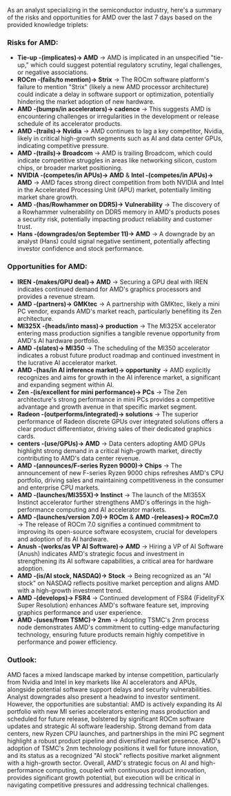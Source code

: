 As an analyst specializing in the semiconductor industry, here's a summary of the risks and opportunities for AMD over the last 7 days based on the provided knowledge triplets:

### Risks for AMD:

*   **Tie-up -(implicates)-> AMD** → AMD is implicated in an unspecified "tie-up," which could suggest potential regulatory scrutiny, legal challenges, or negative associations.
*   **ROCm -(fails/to mention)-> Strix** → The ROCm software platform's failure to mention "Strix" (likely a new AMD processor architecture) could indicate a delay in software support or optimization, potentially hindering the market adoption of new hardware.
*   **AMD -(bumps/in accelerators)-> cadence** → This suggests AMD is encountering challenges or irregularities in the development or release schedule of its accelerator products.
*   **AMD -(trails)-> Nvidia** → AMD continues to lag a key competitor, Nvidia, likely in critical high-growth segments such as AI and data center GPUs, indicating competitive pressure.
*   **AMD -(trails)-> Broadcom** → AMD is trailing Broadcom, which could indicate competitive struggles in areas like networking silicon, custom chips, or broader market positioning.
*   **NVIDIA -(competes/in APUs)-> AMD** & **Intel -(competes/in APUs)-> AMD** → AMD faces strong direct competition from both NVIDIA and Intel in the Accelerated Processing Unit (APU) market, potentially limiting market share growth.
*   **AMD -(has/Rowhammer on DDR5)-> Vulnerability** → The discovery of a Rowhammer vulnerability on DDR5 memory in AMD's products poses a security risk, potentially impacting product reliability and customer trust.
*   **Hans -(downgrades/on September 11)-> AMD** → A downgrade by an analyst (Hans) could signal negative sentiment, potentially affecting investor confidence and stock performance.

### Opportunities for AMD:

*   **IREN -(makes/GPU deal)-> AMD** → Securing a GPU deal with IREN indicates continued demand for AMD's graphics processors and provides a revenue stream.
*   **AMD -(partners)-> GMKtec** → A partnership with GMKtec, likely a mini PC vendor, expands AMD's market reach, particularly benefiting its Zen architecture.
*   **MI325X -(heads/into mass)-> production** → The MI325X accelerator entering mass production signifies a tangible revenue opportunity from AMD's AI hardware portfolio.
*   **AMD -(slates)-> MI350** → The scheduling of the MI350 accelerator indicates a robust future product roadmap and continued investment in the lucrative AI accelerator market.
*   **AMD -(has/in AI inference market)-> opportunity** → AMD explicitly recognizes and aims for growth in the AI inference market, a significant and expanding segment within AI.
*   **Zen -(is/excellent for mini performance)-> PCs** → The Zen architecture's strong performance in mini PCs provides a competitive advantage and growth avenue in that specific market segment.
*   **Radeon -(outperforms/integrated)-> solutions** → The superior performance of Radeon discrete GPUs over integrated solutions offers a clear product differentiator, driving sales of their dedicated graphics cards.
*   **centers -(use/GPUs)-> AMD** → Data centers adopting AMD GPUs highlight strong demand in a critical high-growth market, directly contributing to AMD's data center revenue.
*   **AMD -(announces/F-series Ryzen 9000)-> Chips** → The announcement of new F-series Ryzen 9000 chips refreshes AMD's CPU portfolio, driving sales and maintaining competitiveness in the consumer and enterprise CPU markets.
*   **AMD -(launches/MI355X)-> Instinct** → The launch of the MI355X Instinct accelerator further strengthens AMD's offerings in the high-performance computing and AI accelerator markets.
*   **AMD -(launches/version 7.0)-> ROCm** & **AMD -(releases)-> ROCm7.0** → The release of ROCm 7.0 signifies a continued commitment to improving its open-source software ecosystem, crucial for developers and adoption of its AI hardware.
*   **Anush -(works/as VP AI Software)-> AMD** → Hiring a VP of AI Software (Anush) indicates AMD's strategic focus and investment in strengthening its AI software capabilities, a critical area for hardware adoption.
*   **AMD -(is/AI stock, NASDAQ)-> Stock** → Being recognized as an "AI stock" on NASDAQ reflects positive market perception and aligns AMD with a high-growth investment trend.
*   **AMD -(develops)-> FSR4** → Continued development of FSR4 (FidelityFX Super Resolution) enhances AMD's software feature set, improving graphics performance and user experience.
*   **AMD -(uses/from TSMC)-> 2nm** → Adopting TSMC's 2nm process node demonstrates AMD's commitment to cutting-edge manufacturing technology, ensuring future products remain highly competitive in performance and power efficiency.

### Outlook:

AMD faces a mixed landscape marked by intense competition, particularly from Nvidia and Intel in key markets like AI accelerators and APUs, alongside potential software support delays and security vulnerabilities. Analyst downgrades also present a headwind to investor sentiment. However, the opportunities are substantial: AMD is actively expanding its AI portfolio with new MI series accelerators entering mass production and scheduled for future release, bolstered by significant ROCm software updates and strategic AI software leadership. Strong demand from data centers, new Ryzen CPU launches, and partnerships in the mini PC segment highlight a robust product pipeline and diversified market presence. AMD's adoption of TSMC's 2nm technology positions it well for future innovation, and its status as a recognized "AI stock" reflects positive market alignment with a high-growth sector. Overall, AMD's strategic focus on AI and high-performance computing, coupled with continuous product innovation, provides significant growth potential, but execution will be critical in navigating competitive pressures and addressing technical challenges.
